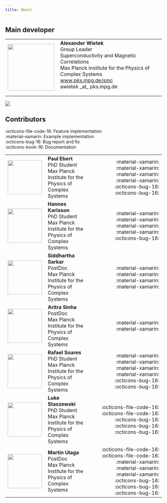 ```yaml
---
title: About
---
```


## Main developer

<table>
<tr>
<td> <img align="left" src="../img/about/awietek.jpg" width="150"> </td>
<td>
<font size="3"> 
<b>Alexander Wietek</b> <br>
Group Leader  <br>
Superconductivity and Magnetic Correlations <br>
Max Planck Institute for the Physics of Complex Systems<br>
<a href="https://www.pks.mpg.de/smc">www.pks.mpg.de/smc</a><br>
awietek _at_ pks.mpg.de
</font>
</p>
</td>
</tr>
</table>

<img align="center" src="../img/about/mpipks.png"> 


## Contributors

:octicons-file-code-16: Feature implementation<br>
:material-xamarin: Example implementation<br>
:octicons-bug-16: Bug report and fix<br>
:octicons-book-16: Documentation<br>

|                                                                   |                                                                                                          |                                                                                                                                                                 |
|:------------------------------------------------------------------|:---------------------------------------------------------------------------------------------------------|----------------------------------------------------------------------------------------------------------------------------------------------------------------:|
| <img align="left" src="../img/about/pebert.jpg" width="110">      | <b>Paul Ebert</b> <br> PhD Student <br> Max Planck Institute for the Physics of Complex Systems<br>      |                                                 :material-xamarin: :material-xamarin: :material-xamarin: :material-xamarin: :octicons-bug-16: :octicons-bug-16: |
| <img align="left" src="../img/about/hkarlsson.jpg" width="110">   | <b>Hannes Karlsson</b> <br> PhD Student <br> Max Planck Institute for the Physics of Complex Systems<br> |                                                                  :material-xamarin: :material-xamarin: :material-xamarin: :material-xamarin:  :octicons-bug-16: |
| <img align="left" src="../img/about/ssarkar.jpg" width="110">   | <b>Siddhartha Sarkar</b> <br>PostDoc <br> Max Planck Institute for the Physics of Complex Systems<br>    |                                                                                     :material-xamarin: :material-xamarin: :material-xamarin: :material-xamarin: |
| <img align="left" src="../img/about/asinha.jpg" width="110">      | <b>Aritra Sinha</b> <br>PostDoc <br> Max Planck Institute for the Physics of Complex Systems<br>         |                                                                                                                           :material-xamarin: :material-xamarin: |
| <img align="left" src="../img/about/rsoares.jpg" width="110">     | <b>Rafael Soares</b> <br> PhD Student <br> Max Planck Institute for the Physics of Complex Systems<br>   |                                                 :material-xamarin: :material-xamarin: :material-xamarin: :material-xamarin: :octicons-bug-16: :octicons-bug-16: |
| <img align="left" src="../img/about/lstaszewski.jpg" width="110"> | <b>Luke Staszewski</b> <br> PhD Student <br> Max Planck Institute for the Physics of Complex Systems<br> |                                                         :octicons-file-code-16: :octicons-file-code-16:   :octicons-bug-16: :octicons-bug-16: :octicons-bug-16: |
| <img align="left" src="../img/about/mulaga.jpg" width="110">      | <b>Martin Ulaga</b> <br> PostDoc <br> Max Planck Institute for the Physics of Complex Systems<br>        | :octicons-file-code-16: :octicons-file-code-16: :material-xamarin: :material-xamarin: :material-xamarin:  :octicons-bug-16: :octicons-bug-16: :octicons-bug-16: |

